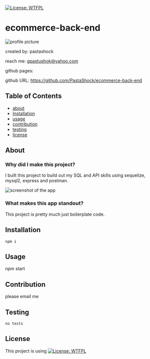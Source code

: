 
[![License: WTFPL](https://img.shields.io/badge/License-WTFPL-brightgreen.svg)](http://www.wtfpl.net/about/)
# ecommerce-back-end
![profile picture](https://github.com/pastashock.png?size=80)

created by: pastashock

reach me: gpastushok@yahoo.com

github pages: 

github URL: https://github.com/PastaShock/ecommerce-back-end


## Table of Contents
- [about](#about)
- [Installation](#Installation)
- [usage](#Usage)
- [contribution](#Contribution)
- [testing](#testing)
- [license](#license)

## About

### Why did I make this project?
I built this project to build out my SQL and API skills using sequelize, mysql2, express and postman.

![screenshot of the app](Assets/screenshot.gif)

### What makes this app standout?
This project is pretty much just boilerplate code.

## Installation
```npm i```

## Usage

npm start

## Contribution
please email me

## Testing
```no tests```

## License
This project is using [![License: WTFPL](https://img.shields.io/badge/License-WTFPL-brightgreen.svg)](http://www.wtfpl.net/about/)

    
